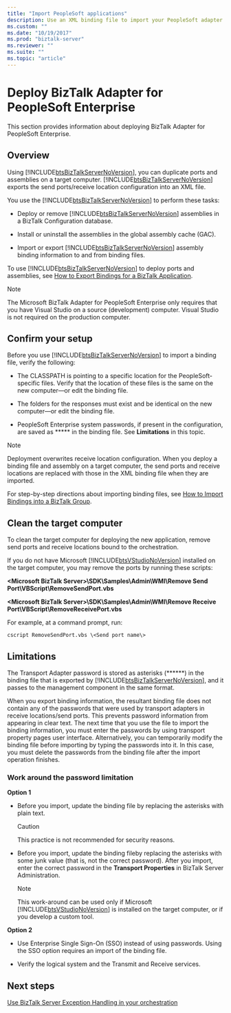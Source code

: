 ```yaml
---
title: "Import PeopleSoft applications"
description: Use an XML binding file to import your PeopleSoft adapter applications into BizTalk Server, and read any limitations when importing 
ms.custom: ""
ms.date: "10/19/2017"
ms.prod: "biztalk-server"
ms.reviewer: ""
ms.suite: ""
ms.topic: "article"
---
```

# Deploy BizTalk Adapter for PeopleSoft Enterprise
This section provides information about deploying BizTalk Adapter for PeopleSoft Enterprise.  

## Overview
Using [!INCLUDE[btsBizTalkServerNoVersion](../includes/btsbiztalkservernoversion-md.md)], you can duplicate ports and assemblies on a target computer. [!INCLUDE[btsBizTalkServerNoVersion](../includes/btsbiztalkservernoversion-md.md)] exports the send ports/receive location configuration into an XML file.  
  
 You use the [!INCLUDE[btsBizTalkServerNoVersion](../includes/btsbiztalkservernoversion-md.md)] to perform these tasks:  
  
- Deploy or remove [!INCLUDE[btsBizTalkServerNoVersion](../includes/btsbiztalkservernoversion-md.md)] assemblies in a BizTalk Configuration database.  
  
- Install or uninstall the assemblies in the global assembly cache (GAC).  
  
- Import or export [!INCLUDE[btsBizTalkServerNoVersion](../includes/btsbiztalkservernoversion-md.md)] assembly binding information to and from binding files.  
  
To use [!INCLUDE[btsBizTalkServerNoVersion](../includes/btsbiztalkservernoversion-md.md)] to deploy ports and assemblies, see [How to Export Bindings for a BizTalk Application](../core/how-to-export-bindings-for-a-biztalk-application.md).  
  
> [!NOTE]
>  The Microsoft BizTalk Adapter for PeopleSoft Enterprise only requires that you have Visual Studio on a source (development) computer. Visual Studio is not required on the production computer.  

## Confirm your setup
Before you use [!INCLUDE[btsBizTalkServerNoVersion](../includes/btsbiztalkservernoversion-md.md)] to import a binding file, verify the following:  
  
-   The CLASSPATH is pointing to a specific location for the PeopleSoft-specific files. Verify that the location of these files is the same on the new computer—or edit the binding file.  
  
-   The folders for the responses must exist and be identical on the new computer—or edit the binding file.  
  
-   PeopleSoft Enterprise system passwords, if present in the configuration, are saved as \*\*\*\*\* in the binding file. See **Limitations** in this topic.

> [!NOTE]
>  Deployment overwrites receive location configuration. When you deploy a binding file and assembly on a target computer, the send ports and receive locations are replaced with those in the XML binding file when they are imported.  
  
 For step-by-step directions about importing binding files, see [How to Import Bindings into a BizTalk Group](../core/how-to-import-bindings-into-a-biztalk-group.md). 
  
## Clean the target computer
To clean the target computer for deploying the new application, remove send ports and receive locations bound to the orchestration.  
  
If you do not have Microsoft [!INCLUDE[btsVStudioNoVersion](../includes/btsvstudionoversion-md.md)] installed on the target computer, you may remove the ports by running these scripts:  
  
**\<Microsoft BizTalk Server\>\SDK\Samples\Admin\WMI\Remove Send Port\VBScript\RemoveSendPort.vbs**  
  
**\<Microsoft BizTalk Server\>\SDK\Samples\Admin\WMI\Remove Receive Port\VBScript\RemoveReceivePort.vbs**  
  
For example, at a command prompt, run:  
  
```
cscript RemoveSendPort.vbs \<Send port name\>
```

## Limitations
The Transport Adapter password is stored as asterisks (\*\*\*\*\*\*) in the binding file that is exported by [!INCLUDE[btsBizTalkServerNoVersion](../includes/btsbiztalkservernoversion-md.md)], and it passes to the management component in the same format.  
  
 When you export binding information, the resultant binding file does not contain any of the passwords that were used by transport adapters in receive locations/send ports. This prevents password information from appearing in clear text. The next time that you use the file to import the binding information, you must enter the passwords by using transport property pages user interface. Alternatively, you can temporarily modify the binding file before importing by typing the passwords into it. In this case, you must delete the passwords from the binding file after the import operation finishes.  
  

### Work around the password limitation  

**Option 1**   
  
- Before you import, update the binding file by replacing the asterisks with plain text.  
  
  > [!CAUTION]
  >  This practice is not recommended for security reasons.  
  
- Before you import, update the binding fileby replacing the asterisks with some junk value (that is, not the correct password). After you import, enter the correct password in the **Transport Properties** in BizTalk Server Administration.  
  
  > [!NOTE]
  >  This work-around can be used only if Microsoft [!INCLUDE[btsVStudioNoVersion](../includes/btsvstudionoversion-md.md)] is installed on the target computer, or if you develop a custom tool.  
  
**Option 2**  
  
-   Use Enterprise Single Sign-On (SSO) instead of using passwords. Using the SSO option requires an import of the binding file.  
  
- Verify the logical system and the Transmit and Receive services. 
  
## Next steps
[Use BizTalk Server Exception Handling in your orchestration](../core/using-biztalk-server-exception-handling2.md)